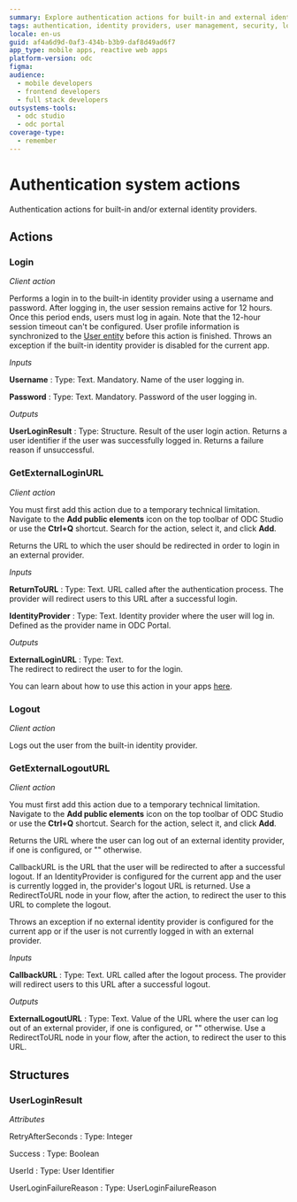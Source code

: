 ```yaml
---
summary: Explore authentication actions for built-in and external identity providers in OutSystems Developer Cloud (ODC).
tags: authentication, identity providers, user management, security, login
locale: en-us
guid: af4a6d9d-0af3-434b-b3b9-daf8d49ad6f7
app_type: mobile apps, reactive web apps
platform-version: odc
figma:
audience:
  - mobile developers
  - frontend developers
  - full stack developers
outsystems-tools:
  - odc studio
  - odc portal
coverage-type:
  - remember
---
```


# Authentication system actions

Authentication actions for built-in and/or external identity providers.

## Actions

### Login
_Client action_

Performs a login in to the built-in identity provider using a username and password. 
After logging in, the user session remains active for 12 hours. Once this period ends, users must log in again. Note that the 12-hour session timeout can't be configured.
User profile information is synchronized to the [User entity](user.md#user-1) before this action is finished. Throws an exception if the built-in identity provider is disabled for the current app.

_Inputs_

**Username**
:   Type: Text. Mandatory.
    Name of the user logging in.

**Password**
:   Type: Text. Mandatory.
    Password of the user logging in.

_Outputs_

**UserLoginResult**
:   Type: Structure.
    Result of the user login action. Returns a user identifier if the user was successfully logged in. Returns a failure reason if unsuccessful.

### GetExternalLoginURL
_Client action_

<div class="info" markdown="1">

You must first add this action due to a temporary technical limitation. Navigate to the **Add public elements** icon on the top toolbar of ODC Studio or use the **Ctrl+Q** shortcut. Search for the action, select it, and click **Add**.

</div>

Returns the URL to which the user should be redirected in order to login in an external provider.

_Inputs_

**ReturnToURL**
:   Type: Text.
    URL called after the authentication process. The provider will redirect users to this URL after a successful login.

**IdentityProvider**
:   Type: Text.
    Identity provider where the user will log in. Defined as the provider name in ODC Portal.

_Outputs_

**ExternalLoginURL**
:   Type: Text.  
    The redirect to redirect the user to for the login.

<div class="info" markdown="1">

You can learn about how to use this action in your apps [here](../../manage-platform-app-lifecycle/external-idps/apps.md).

</div>

### Logout
_Client action_

Logs out the user from the built-in identity provider.

### GetExternalLogoutURL
_Client action_

<div class="info" markdown="1">

You must first add this action due to a temporary technical limitation. Navigate to the **Add public elements** icon on the top toolbar of ODC Studio or use the **Ctrl+Q** shortcut. Search for the action, select it, and click **Add**.

</div>

Returns the URL where the user can log out of an external identity provider, if one is configured, or "" otherwise.

CallbackURL is the URL that the user will be redirected to after a successful logout.
If an IdentityProvider is configured for the current app and the user is currently logged in, the provider's logout URL is returned. Use a RedirectToURL node in your flow, after the action, to redirect the user to this URL to complete the logout. 

Throws an exception if no external identity provider is configured for the current app or if the user is not currently logged in with an external provider.

_Inputs_

**CallbackURL**
:   Type: Text.
    URL called after the logout process. The provider will redirect users to this URL after a successful logout.

_Outputs_

**ExternalLogoutURL**
:   Type: Text.
    Value of the URL where the user can log out of an external provider, if one is configured, or "" otherwise. Use a RedirectToURL node in your flow, after the action, to redirect the user to this URL.

## Structures

### UserLoginResult

*Attributes*

RetryAfterSeconds
:   Type: Integer

Success
:   Type: Boolean

UserId
:   Type: User Identifier

UserLoginFailureReason
:   Type: UserLoginFailureReason
